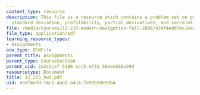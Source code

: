 ```yaml
---
content_type: resource
description: This file is a resource which contains a problem set on polynomial, matrix,
  standard deviation, profitability, partial derivatives, and correlation.
file: /media/courses/12-215-modern-navigation-fall-2006/439f4edd74c14aeba414fe50b59e93b4_12_215_hw3.pdf
file_type: application/pdf
learning_resource_types:
- Assignments
ocw_type: OCWFile
parent_title: Assignments
parent_type: CourseSection
parent_uid: 2a2c2cef-5186-ccc5-e731-56bee588a29d
resourcetype: Document
title: 12_215_hw3.pdf
uid: 439f4edd-74c1-4aeb-a414-fe50b59e93b4
---
```

